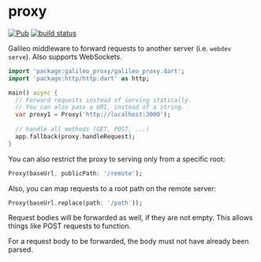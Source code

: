 # proxy
[![Pub](https://img.shields.io/pub/v/galileo_proxy.svg)](https://pub.dartlang.org/packages/galileo_proxy)
[![build status](https://travis-ci.org/galileo-dart/proxy.svg)](https://travis-ci.org/galileo-dart/proxy)

Galileo middleware to forward requests to another server (i.e. `webdev serve`).
Also supports WebSockets.

```dart
import 'package:galileo_proxy/galileo_proxy.dart';
import 'package:http/http.dart' as http;

main() async {
  // Forward requests instead of serving statically.
  // You can also pass a URI, instead of a string.
  var proxy1 = Proxy('http://localhost:3000');
  
  // handle all methods (GET, POST, ...)
  app.fallback(proxy.handleRequest);
}
```

You can also restrict the proxy to serving only from a specific root:
```dart
Proxy(baseUrl, publicPath: '/remote');
```

Also, you can map requests to a root path on the remote server:
```dart
Proxy(baseUrl.replace(path: '/path'));
```

Request bodies will be forwarded as well, if they are not empty. This allows things like POST requests to function.

For a request body to be forwarded, the body must not have already been parsed.

